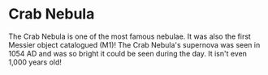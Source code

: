 # Crab Nebula

The Crab Nebula is one of the most famous nebulae. It was also the first Messier
object catalogued (M1)! The Crab Nebula's supernova was seen in 1054 AD and was
so bright it could be seen during the day. It isn't even 1,000 years old!
